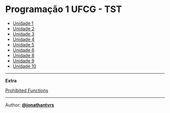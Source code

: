 # Programação 1 UFCG - TST

- [Unidade 1](u1/)
- [Unidade 2](u2/)
- [Unidade 3](u3/)
- [Unidade 4](u4/)
- [Unidade 5](u5/)
- [Unidade 6](u6/)
- [Unidade 8](u8/)
- [Unidade 9](u9/)
- [Unidade 10](u10/)

----------------------

__Extra__

[Prohibited Functions](Prohibited%20Functions)
_______________________________________________

Author: [__@jonathantvrs__](https://github.com/jonathantvrs)
